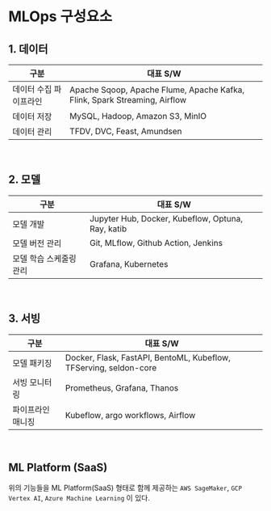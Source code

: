 # MLOps 구성요소

## 1. 데이터

| 구분                   | 대표 S/W                                                     |
| ---------------------- | ------------------------------------------------------------ |
| 데이터 수집 파이프라인 | Apache Sqoop, Apache Flume, Apache Kafka, Flink, Spark Streaming, Airflow |
| 데이터 저장            | MySQL, Hadoop, Amazon S3, MinIO                              |
| 데이터 관리            | TFDV, DVC, Feast, Amundsen                                   |

<br/>

## 2. 모델

| 구분                    | 대표 S/W                                          |
| ----------------------- | ------------------------------------------------- |
| 모델 개발               | Jupyter Hub, Docker, Kubeflow, Optuna, Ray, katib |
| 모델 버전 관리          | Git, MLflow, Github Action, Jenkins               |
| 모델 학습 스케줄링 관리 | Grafana, Kubernetes                               |

<br/>

## 3. 서빙

| 구분              | 대표 S/W                                                     |
| ----------------- | ------------------------------------------------------------ |
| 모델 패키징       | Docker, Flask, FastAPI, BentoML, Kubeflow, TFServing, seldon-core |
| 서빙 모니터링     | Prometheus, Grafana, Thanos                                  |
| 파이프라인 매니징 | Kubeflow, argo workflows, Airflow                            |

<br/>

## ML Platform (SaaS)

위의 기능들을 ML Platform(SaaS) 형태로 함께 제공하는 `AWS SageMaker`, `GCP Vertex AI`, `Azure Machine Learning` 이 있다.
